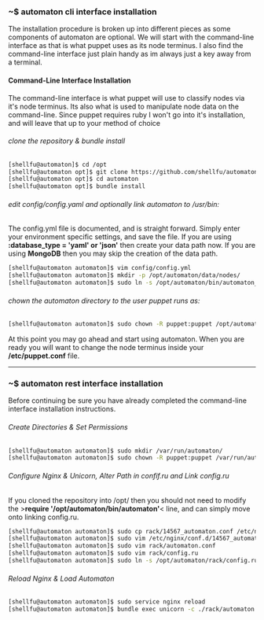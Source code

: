 ### ~$ automaton cli interface installation
The installation procedure is broken up into different pieces as some components of automaton are optional. We will start with the command-line interface as that is what puppet uses as its node terminus. I also find the command-line interface just plain handy as im always just a key away from a terminal.

#### Command-Line Interface Installation
The command-line interface is what puppet will use to classify nodes via it's node terminus. Its also what is used to manipulate node data on the command-line. Since puppet requires ruby I won't go into it's installation, and will leave that up to your method of choice

###### clone the repository & bundle install
```bash
[shellfu@automaton]$ cd /opt
[shellfu@automaton opt]$ git clone https://github.com/shellfu/automaton.git
[shellfu@automaton opt]$ cd automaton
[shellfu@automaton opt]$ bundle install
```

###### edit config/config.yaml and optionally link automaton to /usr/bin:
The config.yml file is documented, and is straight forward. Simply enter your environment specific settings, and save the file. If you are using **:database_type = 'yaml' or 'json'** then create your data path now. If you are using **MongoDB** then you may skip the creation of the data path.
```bash
[shellfu@automaton automaton]$ vim config/config.yml
[shellfu@automaton automaton]$ mkdir -p /opt/automaton/data/nodes/
[shellfu@automaton automaton]$ sudo ln -s /opt/automaton/bin/automaton_cli.rb /usr/bin/automaton
```

###### chown the automaton directory to the user puppet runs as:
```bash
[shellfu@automaton automaton]$ sudo chown -R puppet:puppet /opt/automaton/
```

At this point you may go ahead and start using automaton. When you are ready you will want to change the node terminus inside your **/etc/puppet.conf** file.

* * *

### ~$ automaton rest interface installation
Before continuing be sure you have already completed the command-line interface installation instructions.

###### Create Directories & Set Permissions
```bash
[shellfu@automaton automaton]$ sudo mkdir /var/run/automaton/
[shellfu@automaton automaton]$ sudo chown -R puppet:puppet /var/run/automaton/
```

###### Configure Nginx & Unicorn, Alter Path in confif.ru and Link config.ru
If you cloned the repository into /opt/ then you should not need to modify the >**require '/opt/automaton/bin/automaton'**< line, and can simply move onto linking config.ru.
```bash
[shellfu@automaton automaton]$ sudo cp rack/14567_automaton.conf /etc/nginx/conf.d/
[shellfu@automaton automaton]$ sudo vim /etc/nginx/conf.d/14567_automaton.conf
[shellfu@automaton automaton]$ sudo vim rack/automaton.conf
[shellfu@automaton automaton]$ sudo vim rack/config.ru
[shellfu@automaton automaton]$ sudo ln -s /opt/automaton/rack/config.ru /opt/automaton/config.ru
```

###### Reload Nginx & Load Automaton
```bash
[shellfu@automaton automaton]$ sudo service nginx reload
[shellfu@automaton automaton]$ bundle exec unicorn -c ./rack/automaton.conf